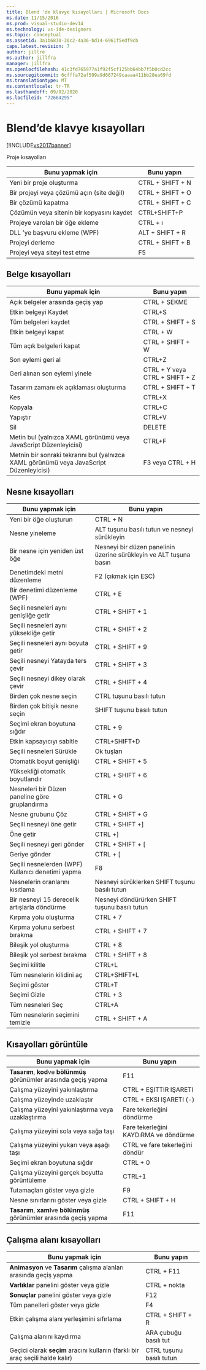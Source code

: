 ```yaml
---
title: Blend 'de klavye kısayolları | Microsoft Docs
ms.date: 11/15/2016
ms.prod: visual-studio-dev14
ms.technology: vs-ide-designers
ms.topic: conceptual
ms.assetid: 3a1b6830-30c2-4a36-bd14-6961f5edf9cb
caps.latest.revision: 7
author: jillre
ms.author: jillfra
manager: jillfra
ms.openlocfilehash: 41c3fd765977a1f92f5cf125bb64bb7f5b0cd2cc
ms.sourcegitcommit: 6cfffa72af599a9d667249caaaa411bb28ea69fd
ms.translationtype: MT
ms.contentlocale: tr-TR
ms.lasthandoff: 09/02/2020
ms.locfileid: "72664295"
---
```

# <a name="keyboard-shortcuts-in-blend"></a>Blend’de klavye kısayolları
[!INCLUDE[vs2017banner](../includes/vs2017banner.md)]

Proje kısayolları

|Bunu yapmak için|Bunu yapın|
|----------------|-------------|
|Yeni bir proje oluşturma|CTRL + SHIFT + N|
|Bir projeyi veya çözümü açın (site değil)|CTRL + SHIFT + O|
|Bir çözümü kapatma|CTRL + SHIFT + C|
|Çözümün veya sitenin bir kopyasını kaydet|CTRL+SHIFT+P|
|Projeye varolan bir öğe ekleme|CTRL + ı|
|DLL 'ye başvuru ekleme (WPF)|ALT + SHIFT + R|
|Projeyi derleme|CTRL + SHIFT + B|
|Projeyi veya siteyi test etme|F5|

## <a name="document-shortcuts"></a>Belge kısayolları

|Bunu yapmak için|Bunu yapın|
|----------------|-------------|
|Açık belgeler arasında geçiş yap|CTRL + SEKME|
|Etkin belgeyi Kaydet|CTRL+S|
|Tüm belgeleri kaydet|CTRL + SHIFT + S|
|Etkin belgeyi kapat|CTRL + W|
|Tüm açık belgeleri kapat|CTRL + SHIFT + W|
|Son eylemi geri al|CTRL+Z|
|Geri alınan son eylemi yinele|CTRL + Y veya CTRL + SHIFT + Z|
|Tasarım zamanı ek açıklaması oluşturma|CTRL + SHIFT + T|
|Kes|CTRL+X|
|Kopyala|CTRL+C|
|Yapıştır|CTRL+V|
|Sil|DELETE|
|Metin bul (yalnızca XAML görünümü veya JavaScript Düzenleyicisi)|CTRL+F|
|Metnin bir sonraki tekrarını bul (yalnızca XAML görünümü veya JavaScript Düzenleyicisi)|F3 veya CTRL + H|

## <a name="object-shortcuts"></a>Nesne kısayolları

|Bunu yapmak için|Bunu yapın|
|----------------|-------------|
|Yeni bir öğe oluşturun|CTRL + N|
|Nesne yineleme|ALT tuşunu basılı tutun ve nesneyi sürükleyin|
|Bir nesne için yeniden üst öğe|Nesneyi bir düzen panelinin üzerine sürükleyin ve ALT tuşuna basın|
|Denetimdeki metni düzenleme|F2 (çıkmak için ESC)|
|Bir denetimi düzenleme (WPF)|CTRL + E|
|Seçili nesneleri aynı genişliğe getir|CTRL + SHIFT + 1|
|Seçili nesneleri aynı yüksekliğe getir|CTRL + SHIFT + 2|
|Seçili nesneleri aynı boyuta getir|CTRL + SHIFT + 9|
|Seçili nesneyi Yatayda ters çevir|CTRL + SHIFT + 3|
|Seçili nesneyi dikey olarak çevir|CTRL + SHIFT + 4|
|Birden çok nesne seçin|CTRL tuşunu basılı tutun|
|Birden çok bitişik nesne seçin|SHIFT tuşunu basılı tutun|
|Seçimi ekran boyutuna sığdır|CTRL + 9|
|Etkin kapsayıcıyı sabitle|CTRL+SHIFT+D|
|Seçili nesneleri Sürükle|Ok tuşları|
|Otomatik boyut genişliği|CTRL + SHIFT + 5|
|Yüksekliği otomatik boyutlandır|CTRL + SHIFT + 6|
|Nesneleri bir Düzen paneline göre gruplandırma|CTRL + G|
|Nesne grubunu Çöz|CTRL + SHIFT + G|
|Seçili nesneyi öne getir|CTRL + SHIFT +]|
|Öne getir|CTRL +]|
|Seçili nesneyi geri gönder|CTRL + SHIFT + [|
|Geriye gönder|CTRL + [|
|Seçili nesnelerden (WPF) Kullanıcı denetimi yapma|F8|
|Nesnelerin oranlarını kısıtlama|Nesneyi sürüklerken SHIFT tuşunu basılı tutun|
|Bir nesneyi 15 derecelik artışlarla döndürme|Nesneyi döndürürken SHIFT tuşunu basılı tutun|
|Kırpma yolu oluşturma|CTRL + 7|
|Kırpma yolunu serbest bırakma|CTRL + SHIFT + 7|
|Bileşik yol oluşturma|CTRL + 8|
|Bileşik yol serbest bırakma|CTRL + SHIFT + 8|
|Seçimi kilitle|CTRL+L|
|Tüm nesnelerin kilidini aç|CTRL+SHIFT+L|
|Seçimi göster|CTRL+T|
|Seçimi Gizle|CTRL + 3|
|Tüm nesneleri Seç|CTRL+A|
|Tüm nesnelerin seçimini temizle|CTRL + SHIFT + A|

## <a name="view-shortcuts"></a>Kısayolları görüntüle

|Bunu yapmak için|Bunu yapın|
|----------------|-------------|
|**Tasarım**, **kod**ve **bölünmüş** görünümler arasında geçiş yapma| F11|
|Çalışma yüzeyini yakınlaştırma|CTRL + EŞITTIR IŞARETI|
|Çalışma yüzeyinde uzaklaştır|CTRL + EKSI IŞARETI (-)|
|Çalışma yüzeyini yakınlaştırma veya uzaklaştırma|Fare tekerleğini döndürme|
|Çalışma yüzeyini sola veya sağa taşı|Fare tekerleğini KAYDıRMA ve döndürme|
|Çalışma yüzeyini yukarı veya aşağı taşı|CTRL ve fare tekerleğini döndür|
|Seçimi ekran boyutuna sığdır|CTRL + 0|
|Çalışma yüzeyini gerçek boyutta görüntüleme|CTRL+1|
|Tutamaçları göster veya gizle|F9|
|Nesne sınırlarını göster veya gizle|CTRL + SHIFT + H|
|**Tasarım**, **xaml**ve **bölünmüş** görünümler arasında geçiş yapma| F11|

## <a name="workspace-shortcuts"></a>Çalışma alanı kısayolları

|Bunu yapmak için|Bunu yapın|
|----------------|-------------|
|**Animasyon** ve **Tasarım** çalışma alanları arasında geçiş yapma|CTRL + F11|
|**Varlıklar** panelini göster veya gizle|CTRL + nokta|
|**Sonuçlar** panelini göster veya gizle|F12|
|Tüm panelleri göster veya gizle|F4|
|Etkin çalışma alanı yerleşimini sıfırlama|CTRL + SHIFT + R|
|Çalışma alanını kaydırma|ARA çubuğu basılı tut|
|Geçici olarak **seçim** aracını kullanın (farklı bir araç seçili halde kalır)|CTRL tuşunu basılı tutun|
